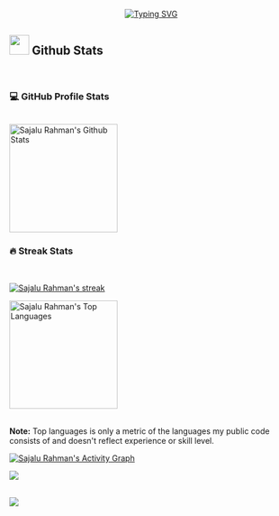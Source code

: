 <div align="center">

<a href="https://github.com/SajaluRahman/ssr-contributions-img">

   <picture>
    <source media="(prefers-color-scheme: dark)" srcset="https://ssr-contributions-svg.vercel.app/_/reaperhound?chart=3dbar&gap=0.6&scale=2&flatten=2&animation=wave&animation_duration=4&animation_delay=0.06&animation_amplitude=24&animation_frequency=0.1&animation_wave_center=0_3&format=svg&weeks=34&theme=native&dark=true">
    <source media="(prefers-color-scheme: light)" srcset="https://ssr-contributions-svg.vercel.app/_/reaperhound?chart=3dbar&gap=0.6&scale=2&flatten=2&animation=wave&animation_duration=4&animation_delay=0.06&animation_amplitude=24&animation_frequency=0.1&animation_wave_center=0_3&format=svg&weeks=34&theme=native">
    <img alt="" src="[[https://ssr-contributions-svg.vercel.app/_/reaperhound?chart=3dbar&flatten=1&weeks=40&animation=wave&format=svg&gap=0.6&animation_frequency=0.2&animation_amplitude=20&theme=pink](https://ssr-contributions-svg.vercel.app/_/CatsJuice?chart=3dbar&gap=0.6&scale=2&flatten=2&animation=wave&animation_duration=4&animation_delay=0.06&animation_amplitude=24&animation_frequency=0.1&animation_wave_center=0_3&format=svg&weeks=34&theme=native)](https://contribution.catsjuice.com/_/reaperhound?chart=3dbar&gap=0.6&scale=2&light=1&gradient=true&flatten=1&animation=wave&animation_duration=3&animation_delay=0.03&animation_amplitude=24&animation_frequency=0.1&animation_wave_center=19_3&format=svg&weeks=40&theme=native)https://contribution.catsjuice.com/_/reaperhound?chart=3dbar&gap=0.6&scale=2&light=1&gradient=true&flatten=1&animation=wave&animation_duration=3&animation_delay=0.03&animation_amplitude=24&animation_frequency=0.1&animation_wave_center=19_3&format=svg&weeks=40&theme=native" >
  </picture>
</a>
</div>

<p align="center">
<!--   <a href="https://git.io/typing-svg"><img src="https://readme-typing-svg.herokuapp.com?font=Fira+Code&pause=1000&color=2F7A26&width=435&lines=Ajmal+Khan+A;Full-Stack+Developer" alt="Typing SVG" /></a> -->
  <a href="https://git.io/typing-svg"><img src="https://tinyurl.com/yv8vuxxz" alt="Typing SVG" /></a>
</p>


<!-- GITHUB STATS -->

## <img src="https://media.giphy.com/media/iY8CRBdQXODJSCERIr/giphy.gif" width="35"><b> Github Stats </b>
</br>
<!-- ```javascript
const thai = {
  pronouns: "she" | "her",
  code: [Javascript, Typescript, HTML, CSS, Ruby, Python, Java],
  tools: [React, Redux, Node, Storybook, Styled-Components, Jest, Docker],
  architecture: ["microservices", "event-driven", "design system pattern"],
  techCommunities: {
                        coorganizer: "AfroPython",
                        speaker: "Latinity",
                        mentor: "EducaTRANSforma"
                      },
 challenge: "I am doing the #100DaysOfCode challenge focused on react and typescript"
}
``` -->

  <h3>💻 GitHub Profile Stats</h3>
  </br>
  <a href="https://github.com/SajaluRahman/github-readme-stats"><img alt="Sajalu Rahman's Github Stats" src="https://denvercoder1-github-readme-stats.vercel.app/api/?username=SajaluRahman&show_icons=true&include_all_commits=true&count_private=true&theme=react&hide_border=true&bg_color=1F222E&title_color=F85D7F&icon_color=F8D866" height="192px"/></a>


  <h3>🔥 Streak Stats</h3>
  </br>
  <p>
    <a href="https://github.com/SajaluRahman/github-readme-streak-stats">
      <img title="🔥 Get streak stats for your profile at git.io/streak-stats" alt="Sajalu Rahman's streak" src="https://streak-stats.demolab.com/?user=SajaluRahman&theme=monokai-metallian&hide_border=true"/>
    </a>
  </p>



  <a href="https://github.com/SajaluRahman/github-readme-stats"><img alt="Sajalu Rahman's Top Languages" src="https://denvercoder1-github-readme-stats.vercel.app/api/top-langs/?username=SajaluRahman&langs_count=8&layout=compact&theme=react&hide_border=true&bg_color=1F222E&title_color=F85D7F&icon_color=F8D866&hide=Jupyter%20Notebook,Roff" height="192px"/></a>
  <br/>
  </br>

  <b>Note:</b> Top languages is only a metric of the languages my public code consists of and doesn't reflect experience or skill level.
  
  <!-- https://github.com/ashutosh00710/github-readme-activity-graph -->

  <a href="https://github.com/SajaluRahman/github-readme-activity-graph"><img alt="Sajalu Rahman's Activity Graph" src="https://github-readme-activity-graph.vercel.app/graph/?username=SajaluRahman&bg_color=1F222E&color=F8D866&line=F85D7F&point=FFFFFF&hide_border=true" /></a>

  
<img src="https://user-images.githubusercontent.com/73097560/115834477-dbab4500-a447-11eb-908a-139a6edaec5c.gif"><br><br>

<img src="https://user-images.githubusercontent.com/73097560/115834477-dbab4500-a447-11eb-908a-139a6edaec5c.gif"><br><br>

